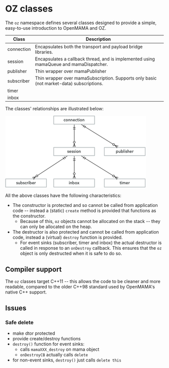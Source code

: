 # OZ classes
The `oz` namespace defines several classes designed to provide a simple, easy-to-use introduction to OpenMAMA and OZ.

Class | Description
----- | -------------
connection | Encapsulates both the transport and payload bridge libraries.
session | Encapsulates a callback thread, and is implemented using mamaQueue and mamaDispatcher.
publisher | Thin wrapper over mamaPublisher
subscriber | Thin wrapper over mamaSubscription.  Supports only basic (not market-data) subscriptions.
timer |
inbox |

The classes' relationships are illustrated below:<br>

![](ozimpl.png)

All the above classes have the following characteristics:

- The constructor is protected and so cannot be called from application code -- instead a (static) `create` method is provided that functions as the constructor.
  - Because of this, `oz` objects cannot be allocated on the stack -- they can only be allocated on the heap.
- The destructor is also protected and cannot be called from application code, instead a (virtual) `destroy` function is provided.
  - For event sinks (subscriber, timer and inbox) the actual destructor is called in response to an `onDestroy` callback.  This ensures that the `oz` object is only destructed when it is safe to do so.


## Compiler support
The `oz` classes target C++11 -- this allows the code to be cleaner and more readable, compared to the older C++98 standard used by OpenMAMA's native C++ support.



## Issues

### Safe delete

- make dtor protected
- provide create/destroy functions
- `destroy()` function for event sinks:
  - calls `mamaXXX_destroy` on mama object
  - `onDestroyCB` actually calls `delete`
- for non-event sinks, `destroy()` just calls `delete this`


